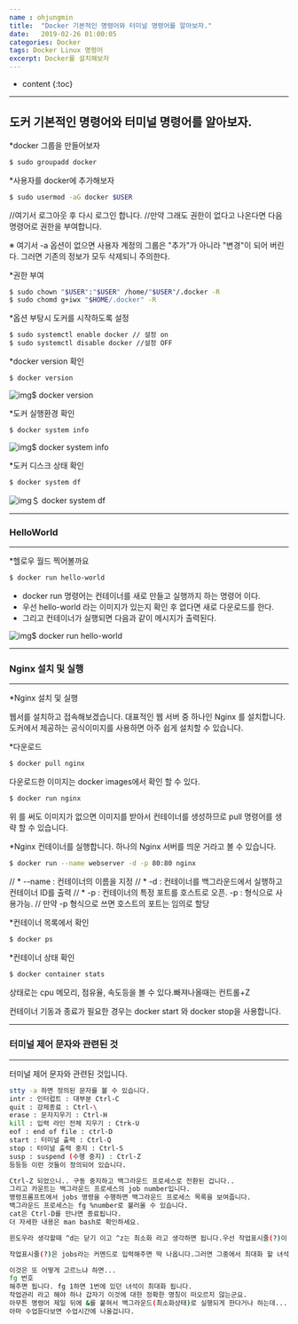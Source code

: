 ```yaml
---
name : ohjungmin
title:  "Docker 기본적인 명령어와 터미널 명령어를 알아보자."
date:   2019-02-26 01:00:05
categories: Docker
tags: Docker Linux 명령어
excerpt: Docker를 설치해보자
---
```


* content
{:toc}
---

## 도커 기본적인 명령어와 터미널 명령어를  알아보자.

*docker 그룹을 만들어보자

```bash
$ sudo groupadd docker
```



*사용자를 docker에 추가해보자

```bash
$ sudo usermod -aG docker $USER
```

//여기서 로그아웃 후 다시 로그인 합니다.
//만약 그래도 권한이 없다고 나온다면 다음 명령어로 권한을 부여합니다.

※ 여기서 -a 옵션이 없으면 사용자 계정의 그룹은  "추가"가 아니라 "변경"이 되어 버린다. 그러면 기존의 정보가 모두 삭제되니 주의한다.



*권한 부여

```bash
$ sudo chown "$USER":"$USER" /home/"$USER"/.docker -R
$ sudo chomd g+iwx "$HOME/.docker" -R
```



*옵션 부탕시 도커를 시작하도록 설정

```bash
$ sudo systemctl enable docker // 설정 on
$ sudo systemctl disable docker //설정 OFF
```



*docker version 확인

```bash
$ docker version
```

![img](https://ohjungminbdkk.github.io/img/docker/2019-02-04-docker3.md/docker3(1).png)$ docker version



*도커 실행환경 확인 

```bash
$ docker system info
```

![img](https://ohjungminbdkk.github.io/img/docker/2019-02-04-docker3.md/docker3(2).png)$ docker system info



*도커 디스크 상태 확인

```bash
$ docker system df
```

![img](https://ohjungminbdkk.github.io/img/docker/2019-02-04-docker3.md/docker3(3).png)＄ docker system df



---
### HelloWorld
---

*헬로우 월드 찍어볼까요

```bash
$ docker run hello-world
```

- docker run 명령어는 컨테이너를 새로 만들고 실행까지 하는 명령어 이다.
- 우선 hello-world 라는 이미지가 있는지 확인 후 없다면 새로 다운로드를 한다. 
- 그리고 컨테이너가 실행되면 다음과 같이 메시지가 출력된다.

![img](https://ohjungminbdkk.github.io/img/docker/2019-02-04-docker3.md/docker3(4).png)$ docker run hello-world



---
### Nginx 설치 및 실행
---

*Nginx 설치 및 실행

웹서를 설치하고 접속해보겠습니다. 대표적인 웹 서버 중 하나인  Nginx 를 설치합니다. 도커에서 제공하는 공식이미지를 사용하면 아주 쉽게 설치할 수 있습니다.



*다운로드

```bash
$ docker pull nginx
```

다운로드한 이미지는 docker images에서 확인 할 수 있다.

```bash
$ docker run nginx
```

위 를 써도 이미지가 없으면 이미지를 받아서 컨테이너를 생성하므로 pull 명령어를 생략 할 수 있습니다.



*Nginx 컨테이너를 실행합니다. 하나의 Nginx 서버를 띄운 거라고 볼 수 있습니다.

```bash
$ docker run --name webserver -d -p 80:80 nginx
```

// * --name  : 컨테이너의 이름을 지정
// * -d : 컨테이너를 백그라운드에서 실행하고 컨테이너 ID를 출력
// * -p : 컨테이너의 특정 포트를 호스트로 오픈. -p <host-port>:<container-port> 형식으로 사용가능.
// 만약 -p <container-port> 형식으로 쓰면 호스트의 포트는 임의로 할당



*컨테이너 목록에서 확인

```bash
$ docker ps
```



*컨테이너 상태 확인

```bash
$ docker container stats
```

상태로는 cpu 메모리, 점유율, 속도등을 볼 수 있다.빠져나올때는 컨트롤+Z



컨테이너 기동과 종료가 필요한 경우는 docker start 와 docker stop을 사용합니다.



---
### 터미널 제어 문자와 관련된 것
---

터미널 제어 문자와 관련된 것입니다.

```bash
stty -a 하면 정의된 문자를 볼 수 있습니다.
intr : 인터럽트 : 대부분 Ctrl-C
quit : 강제종료 : Ctrl-\
erase : 문자지우기 : Ctrl-H 
kill : 입력 라인 전체 지우기 : Ctrk-U
eof : end of file : ctrl-D
start : 터미널 출력 : Ctrl-Q
stop : 터미널 출력 중지 : Ctrl-S
susp : suspend (수행 중지) : Ctrl-Z
등등등 이런 것들이 정의되어 있습니다.

Ctrl-Z 되었으니.. 구동 중지하고 백그라운드 프로세스로 전환된 겁니다..
그리고 카운트는 백그라운드 프로세스의 job number입니다.
명령프롬프트에서 jobs 명령을 수행하면 백그라운드 프로세스 목록을 보여줍니다.
백그라운드 프로세스는 fg %number로 불러올 수 있습니다.
cat은 Ctrl-D를 만나면 종료됩니다.
더 자세한 내용은 man bash로 확인하세요.

윈도우라 생각할때 ^d는 닫기 이고 ^z는 최소화 라고 생각하면 됩니다.우선 작업표시줄(?)이 필요하겠지요? 그래야 무슨창이 최소화되어 있는지 알테니까...

작업표시줄(?)은 jobs라는 커멘드로 입력해주면 딱 나옵니다.그러면 그중에서 최대화 할 녀석을 콕 골라주면 최대화가 되는 것인데...

이것은 또 어떻게 고르느냐 하면...
fg 번호
해주면 됩니다. fg 1하면 1번에 있던 녀석이 최대화 됩니다.
작업관리 라고 해야 하나 갑자기 이것에 대한 정확한 명칭이 떠오르지 않는군요.
아무튼 명령어 제일 뒤에 &를 붙혀서 백그라운드(최소화상태)로 실행되게 한다거나 하는데...
아마 수업듣다보면 수업시간에 나올겁니다.
```
